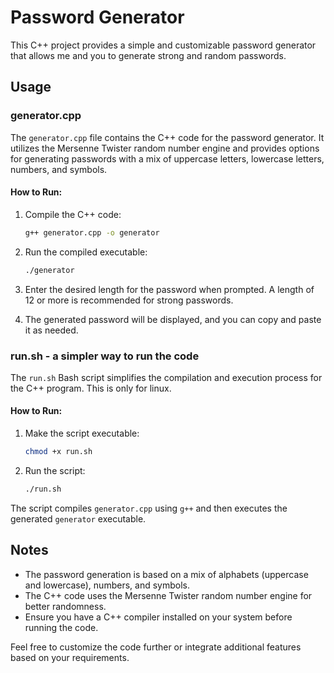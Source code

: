 # Password Generator

This C++ project provides a simple and customizable password generator that allows me and you to generate strong and random passwords.

## Usage

### generator.cpp

The `generator.cpp` file contains the C++ code for the password generator. It utilizes the Mersenne Twister random number engine and provides options for generating passwords with a mix of uppercase letters, lowercase letters, numbers, and symbols.

#### How to Run:

1. Compile the C++ code:

    ```bash
    g++ generator.cpp -o generator
    ```

2. Run the compiled executable:

    ```bash
    ./generator
    ```

3. Enter the desired length for the password when prompted. A length of 12 or more is recommended for strong passwords.

4. The generated password will be displayed, and you can copy and paste it as needed.

### run.sh - a simpler way to run the code

The `run.sh` Bash script simplifies the compilation and execution process for the C++ program. This is only for linux.

#### How to Run:

1. Make the script executable:

    ```bash
    chmod +x run.sh
    ```

2. Run the script:

    ```bash
    ./run.sh
    ```

The script compiles `generator.cpp` using `g++` and then executes the generated `generator` executable.

## Notes

- The password generation is based on a mix of alphabets (uppercase and lowercase), numbers, and symbols.
- The C++ code uses the Mersenne Twister random number engine for better randomness.
- Ensure you have a C++ compiler installed on your system before running the code.

Feel free to customize the code further or integrate additional features based on your requirements.
